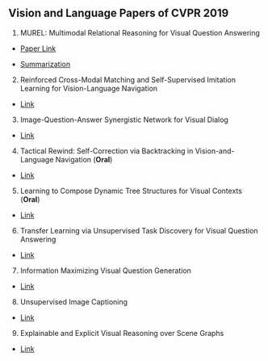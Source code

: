 ## Vision and Language Papers of CVPR 2019

1. MUREL: Multimodal Relational Reasoning for Visual Question Answering
- [Paper Link](https://arxiv.org/pdf/1902.09487.pdf)

- [Summarization](https://github.com/qiuyue1993/Notes/blob/master/CVPR_2019/Vision_and_Language/Paper_Summarize/MUREL-Multimodal-Relational-Reasoning-for-Visual-Question-Answering.md)

2. Reinforced Cross-Modal Matching and Self-Supervised Imitation Learning for Vision-Language Navigation
- [Link](https://arxiv.org/pdf/1811.10092.pdf)

3. Image-Question-Answer Synergistic Network for Visual Dialog
- [Link](https://arxiv.org/pdf/1902.09774.pdf)

4. Tactical Rewind: Self-Correction via Backtracking in Vision-and-Language Navigation (**Oral**)
- [Link](https://arxiv.org/pdf/1903.02547.pdf)

5. Learning to Compose Dynamic Tree Structures for Visual Contexts (**Oral**)
- [Link](https://arxiv.org/pdf/1812.01880.pdf)

6. Transfer Learning via Unsupervised Task Discovery for Visual Question Answering
- [Link](https://arxiv.org/pdf/1810.02358.pdf)

7. Information Maximizing Visual Question Generation
- [Link](https://arxiv.org/pdf/1903.11207.pdf)

8. Unsupervised Image Captioning
- [Link](https://arxiv.org/pdf/1811.10787.pdf)

9. Explainable and Explicit Visual Reasoning over Scene Graphs
- [Link](https://arxiv.org/pdf/1812.01855.pdf)
